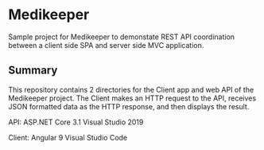 # Medikeeper
Sample project for Medikeeper to demonstate REST API coordination between a client side SPA and server side MVC application.


## Summary
This repository contains 2 directories for the Client app and web API of the Medikeeper project.
The Client makes an HTTP request to the API, receives JSON formatted data as the HTTP response, and then displays the result.

API:
ASP.NET Core 3.1
Visual Studio 2019

Client:
Angular 9
Visual Studio Code